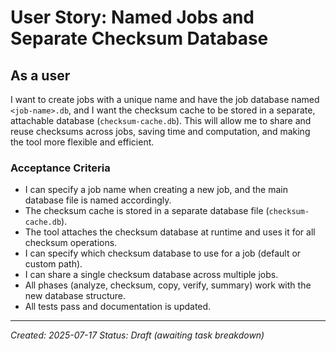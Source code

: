 # User Story: Named Jobs and Separate Checksum Database

## As a user
I want to create jobs with a unique name and have the job database named `<job-name>.db`, and I want the checksum cache to be stored in a separate, attachable database (`checksum-cache.db`). This will allow me to share and reuse checksums across jobs, saving time and computation, and making the tool more flexible and efficient.

### Acceptance Criteria
- I can specify a job name when creating a new job, and the main database file is named accordingly.
- The checksum cache is stored in a separate database file (`checksum-cache.db`).
- The tool attaches the checksum database at runtime and uses it for all checksum operations.
- I can specify which checksum database to use for a job (default or custom path).
- I can share a single checksum database across multiple jobs.
- All phases (analyze, checksum, copy, verify, summary) work with the new database structure.
- All tests pass and documentation is updated.

---

*Created: 2025-07-17*
*Status: Draft (awaiting task breakdown)*
